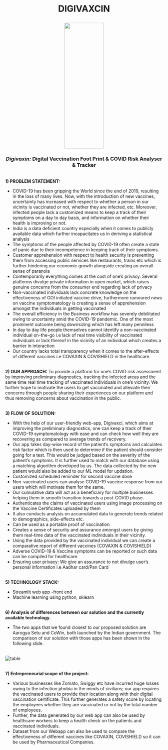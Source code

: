 # <p align="center"> DIGIVAXCIN </p>
<p align="center">
<img align="center" width="400" height="400" src="https://user-images.githubusercontent.com/80914496/111869175-0d8e3f00-89a4-11eb-9dd9-f07a7d66bf6b.JPG" style="width:50%;display: block; align: center; margin-left: auto;margin-right: auto;">
</p>

### <p align="center"> _Digivaxin:_ Digital Vaccination Foot Print & COVID Risk Analyser & Tracker </p>

<br/> **1)	PROBLEM STATEMENT:** 
- COVID-19 has been gripping the World since the end of 2019, resulting in the loss of many lives. Now, with the introduction of new vaccines, uncertainty has increased with respect to whether a person in our vicinity is vaccinated or not, whether they are infected, etc. Moreover, infected people lack a customized means to keep a track of their symptoms on a day to day basis, and information on whether their health is improving or not.
-	India is a data deficient country especially when it comes to publicly available data which further incapacitates us in deriving a statistical analysis
- The symptoms of the people affected by COVID-19 often create a state of panic due to their incompetence in keeping track of their symptoms.
- Customer apprehension with respect to health security is preventing them from accessing public services like restaurants, trains etc which is further hindering our economic growth alongside creating an overall sense of paranoia
- Contemporarily everything comes at the cost of one’s privacy. Several platforms divulge private information in open market, which raises genuine concerns from the consumer end regarding lack of privacy
- Non-vaccinated individuals lack concrete knowledge on the effectiveness of GOI initiated vaccine drive, furthermore rumoured news on vaccine symptomatology is creating a sense of apprehension amongst the individuals in getting vaccinated
- The overall efficiency in the Business workflow has severely debilitated owing to uncertainty amid the COVID-19 pandemic. One of the most prominent outcome being downsizing which has left many penniless
- In day to day life people themselves cannot identify a non-vaccinated individual on-the-go i.e lack of real time visibility of vaccinated individuals or lack thereof in the vicinity of an individual which creates a barrier in interaction
- Our country lacks total transparency when it comes to the after-effects of different vaccines i.e COVAXIN & COVISHIELD in the healthcare.


<br/> **2) OUR APPROACH:** 
To provide a platform for one’s COVID risk assessment by improving preliminary diagnostics, tracking the infected areas and the same time real time tracking of vaccinated individuals in one’s vicinity. We further hope to motivate the users to get vaccinated and alleviate their concerns through people sharing their experiences on our platform and thus removing concerns about vaccination in the public.

<br/> **3) FLOW OF SOLUTION:**
- With the help of our user-friendly web-app, Digivaxci, which aims at improving the preliminary diagnostics, one can keep a track of their COVID-19 symptomatology with ease and can check how well they are recovering as compared to average trends of recovery.
- Our app takes day-wise record of the patient’s symptoms and calculates risk factor which is then used to determine if the patient should consider going for a test. This would be judged based on the severity of the patient’s symptoms. It is further used to match with our database using a matching algorithm developed by us. The data collected by the new patient would also be added to our ML model for updation.
-	Customized scheduled reminder for second vaccine dose
- Non-vaccinated users can analyse COVID-19 vaccine response from our users which will motivate them for the same.
- Our cumulative data will act as a beneficiary for multiple businesses helping them in smooth transition towards a post-COVID phase. 
-	Authenticates the claims of vaccinated users using image processing on the Vaccine Certificates uploaded by them
-	It also conducts analysis on accumulated data to generate trends related to demographics, side-effects etc.
-	Can be used as a portable proof of vaccination
-	Creates a sense of security and assurance amongst users by giving them real-time data of the vaccinated individuals in their vicinity.
-	Using the data provided by the vaccinated individual we can create a comparative report of different vaccines (COVAXIN & COVISHIELD)
-	Adverse COVID-19 & Vaccine symptoms can be reported or such data can be compiled for healthcare.
-	Ensuring user privacy: We give an assurance to not divulge user’s personal information i.e Aadhar card/Pan Card

<br/> **5) TECHNOLOGY STACK:**
-	Streamlit web app -front end
-	Machine learning using python, sklearn

<br/> **6) Analysis of differences between our solution and the currently available technology.**
- The two apps that we found closest to our proposed solution are Aarogya Setu and CoWin, both launched by the Indian government. The comparison of our solution with those apps has been shown in the following slide.
 
<br/> ![table](https://user-images.githubusercontent.com/81008815/111868787-f0f10780-89a1-11eb-8835-653597f4adfa.JPG)

<br/> **7) Entrepreneurial scope of the project:**
- Various businesses like Zomato, Swiggy etc have incurred huge losses owing to the infection phobia in the minds of civilians; our app requires the vaccinated users to provide their location along with their digital vaccination certificate. This further generates a safety score by locating the employees whether they are vaccinated or not by the total number of employees.
- Further, the data generated by our web app can also be used by healthcare workers to keep a health check on the patients and vaccinated individuals.
- Dataset from our Webapp can also be used to compare the effectiveness of different vaccines like COVAXIN, COVISHIELD so it can be used by Pharmaceutical Companies.
